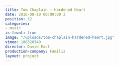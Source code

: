 ```yaml
---
title: Tom Chaplain — Hardened Heart
date: 2016-08-10 00:00:00 Z
position: 12
categories:
- music
is-front: true
image: "/uploads/tom-chaplain-hardened-heart.jpg"
vimeo: 180320349
director: David East
production-company: Familia
layout: project
---
```


